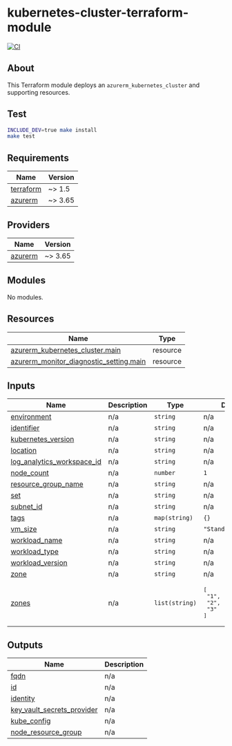 # kubernetes-cluster-terraform-module

[![CI](https://github.com/frontierdigital/kubernetes-cluster-terraform-module/actions/workflows/ci.yml/badge.svg)](https://github.com/frontierdigital/kubernetes-cluster-terraform-module/actions/workflows/ci.yml)

## About
This Terraform module deploys an `azurerm_kubernetes_cluster` and supporting resources.

## Test
```sh
INCLUDE_DEV=true make install
make test
```

<!-- BEGIN_TF_DOCS -->
## Requirements

| Name | Version |
|------|---------|
| <a name="requirement_terraform"></a> [terraform](#requirement\_terraform) | ~> 1.5 |
| <a name="requirement_azurerm"></a> [azurerm](#requirement\_azurerm) | ~> 3.65 |

## Providers

| Name | Version |
|------|---------|
| <a name="provider_azurerm"></a> [azurerm](#provider\_azurerm) | ~> 3.65 |

## Modules

No modules.

## Resources

| Name | Type |
|------|------|
| [azurerm_kubernetes_cluster.main](https://registry.terraform.io/providers/hashicorp/azurerm/latest/docs/resources/kubernetes_cluster) | resource |
| [azurerm_monitor_diagnostic_setting.main](https://registry.terraform.io/providers/hashicorp/azurerm/latest/docs/resources/monitor_diagnostic_setting) | resource |

## Inputs

| Name | Description | Type | Default | Required |
|------|-------------|------|---------|:--------:|
| <a name="input_environment"></a> [environment](#input\_environment) | n/a | `string` | n/a | yes |
| <a name="input_identifier"></a> [identifier](#input\_identifier) | n/a | `string` | n/a | yes |
| <a name="input_kubernetes_version"></a> [kubernetes\_version](#input\_kubernetes\_version) | n/a | `string` | n/a | yes |
| <a name="input_location"></a> [location](#input\_location) | n/a | `string` | n/a | yes |
| <a name="input_log_analytics_workspace_id"></a> [log\_analytics\_workspace\_id](#input\_log\_analytics\_workspace\_id) | n/a | `string` | n/a | yes |
| <a name="input_node_count"></a> [node\_count](#input\_node\_count) | n/a | `number` | `1` | no |
| <a name="input_resource_group_name"></a> [resource\_group\_name](#input\_resource\_group\_name) | n/a | `string` | n/a | yes |
| <a name="input_set"></a> [set](#input\_set) | n/a | `string` | n/a | yes |
| <a name="input_subnet_id"></a> [subnet\_id](#input\_subnet\_id) | n/a | `string` | n/a | yes |
| <a name="input_tags"></a> [tags](#input\_tags) | n/a | `map(string)` | `{}` | no |
| <a name="input_vm_size"></a> [vm\_size](#input\_vm\_size) | n/a | `string` | `"Standard_DS2_v3"` | no |
| <a name="input_workload_name"></a> [workload\_name](#input\_workload\_name) | n/a | `string` | n/a | yes |
| <a name="input_workload_type"></a> [workload\_type](#input\_workload\_type) | n/a | `string` | n/a | yes |
| <a name="input_workload_version"></a> [workload\_version](#input\_workload\_version) | n/a | `string` | n/a | yes |
| <a name="input_zone"></a> [zone](#input\_zone) | n/a | `string` | n/a | yes |
| <a name="input_zones"></a> [zones](#input\_zones) | n/a | `list(string)` | <pre>[<br>  "1",<br>  "2",<br>  "3"<br>]</pre> | no |

## Outputs

| Name | Description |
|------|-------------|
| <a name="output_fqdn"></a> [fqdn](#output\_fqdn) | n/a |
| <a name="output_id"></a> [id](#output\_id) | n/a |
| <a name="output_identity"></a> [identity](#output\_identity) | n/a |
| <a name="output_key_vault_secrets_provider"></a> [key\_vault\_secrets\_provider](#output\_key\_vault\_secrets\_provider) | n/a |
| <a name="output_kube_config"></a> [kube\_config](#output\_kube\_config) | n/a |
| <a name="output_node_resource_group"></a> [node\_resource\_group](#output\_node\_resource\_group) | n/a |
<!-- END_TF_DOCS -->
